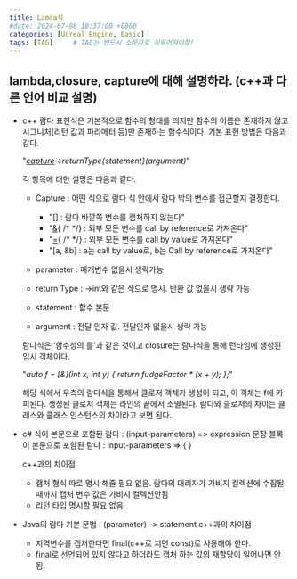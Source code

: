 ```yaml
---
title: Lamda식
#date: 2024-07-08 10:37:00 +0800
categories: [Unreal Engine, Basic]
tags: [TAG]		# TAG는 반드시 소문자로 이루어져야함!
---
```


## **lambda,closure, capture에 대해 설명하라. (c++과 다른 언어 비교 설명)**

* c++
    람다 표현식은 기본적으로 함수의 형태를 띄지만 함수의 이름은 존재하지 않고 시그니처(리턴 값과 파라메터 등)만 존재하는 함수식이다. 기본 표현 방법은 다음과 같다. 
    
    "*[capture](paratmeter)->returnType{statement}(argument)*"
    
    각 항목에 대한 설명은 다음과 같다.

    * Capture : 어떤 식으로 람다 식 안에서 람다 밖의 변수를 접근할지 결정한다.

        * "[] : 람다 바깥쪽 변수를 캡처하지 않는다"
        * "[&](){ /* */} : 외부 모든 변수를 call by reference로 가져온다"
        * "[=](){ /* */} : 외부 모든 변수를 call by value로 가져온다"
        * "[a, &b] : a는 call by value로, b는 Call by reference로 가져온다"

    * parameter : 매개변수 없을시 생략가능
    * return Type : ->int와 같은 식으로 명시. 반환 값 없을시 생략 가능
    * statement : 함수 본문
    * argument : 전달 인자 값. 전달인자 없을시 생략 가능


    람다식은 ‘함수성의 틀'과 같은 것이고 closure는 람다식을 통해 런타임에 생성된 임시 객체이다.

    "*auto f = [&](int x, int y) { return fudgeFactor * (x + y); };*"

    해당 식에서 우측의 람다식을 통해서 클로저 객체가 생성이 되고, 이 객체는 f에 카피된다. 생성된 클로저 객체는 라인의 끝에서 소멸된다. 람다와 클로저의 차이는 클래스와 클래스 인스턴스의 차이라고 보면 된다.


* c#
    식이 본문으로 포함된 람다 : (input-parameters) => expression
    문장 블록이 본문으로 포함된 람다 : input-parameters => { <sequence-of-statements> }

    c++과의 차이점
    * 캡처 형식 따로 명시 해줄 필요 없음. 람다의 대리자가 가비지 컬렉션에 수집될때까지 캡처 변수 값은 가비지 컬렉션안됨
    * 리턴 타입 명시할 필요 없음


* Java의 람다
    기본 문법 : (parameter) -> statement
    c++과의 차이점

    * 지역변수를 캡처한다면 final(c++로 치면 const)로 사용해야 한다.
    * final로 선언되어 있지 않다고 하더라도 캡처 하는 값의 재할당이 일어나면 안됨.
